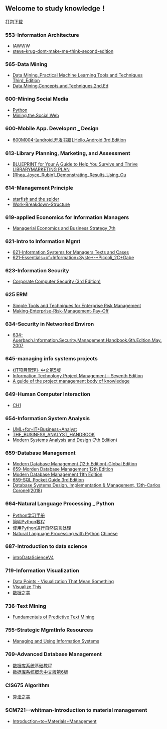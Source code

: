 ## Welcome to study knowledge！
<right><a href="http://pv4sr2c9j.bkt.clouddn.com/IM_Books-20190724T052121Z-001.zip">打包下载</a></right>
### 553-Information Architecture
- [IAWWW](http://pv4sr2c9j.bkt.clouddn.com/IAWWW.pdf)
- [steve-krug-dont-make-me-think-second-edition](http://pv4sr2c9j.bkt.clouddn.com/steve-krug-dont-make-me-think-second-edition.pdf)

### 565-Data Mining

- [Data Mining_Practical Machine Learning Tools and Techniques Third_Edition](http://pv4sr2c9j.bkt.clouddn.com/565-Data%20Mining_Practical%20Machine%20Learning%20Tools%20and%20Techniques%20Third_Edition.pdf)
- [Data.Mining.Concepts.and.Techniques.2nd.Ed](http://pv4sr2c9j.bkt.clouddn.com/Data.Mining.Concepts.and.Techniques.2nd.Ed.pdf)

### 600-Mining Social Media
- [Python ](http://pv4sr2c9j.bkt.clouddn.com/Python%20%281%29.pdf)
- [Mining.the.Social.Web](http://pv4sr2c9j.bkt.clouddn.com/Mining.the.Social.Web.pdf)

### 600-Mobile App. Developmt _ Design
- [600M004-[android.开发书籍].Hello.Android.3rd.Edition](http://pv4sr2c9j.bkt.clouddn.com/600M004-%5Bandroid.%E5%BC%80%E5%8F%91%E4%B9%A6%E7%B1%8D%5D.Hello.Android.3rd.Edition.pdf)

### 613-Library Planning, Marketing, and Assessment
- [BLUEPRINT for Your A Guide to Help You Survive and Thrive LIBRARYMARKETING PLAN](http://pv4sr2c9j.bkt.clouddn.com/%5BPatricia_H._Fisher,_Marseille_M._Pride,_Ellen_G._%28BookFi.org%29.pdf)
- [[Rhea_Joyce_Rubin]_Demonstrating_Results_Using_Ou](http://pv4sr2c9j.bkt.clouddn.com/%5BRhea_Joyce_Rubin%5D_Demonstrating_Results_Using_Ou%28BookFi.org%29.pdf)

### 614-Management Principle
- [starfish and the spider](http://pv4sr2c9j.bkt.clouddn.com/starfish%20and%20the%20spider.pdf)
- [Work-Breakdown-Structure](http://pv4sr2c9j.bkt.clouddn.com/Work-Breakdown-Structure.doc)

### 619-applied Economics for Information Managers
- [Managerial Economics and Business Strategy_7th](http://pv4sr2c9j.bkt.clouddn.com/Managerial%20Economics%20and%20Business%20Strategy_7th.pdf)

### 621-Intro to Information Mgmt
- [621-Information Systems for Managers Texts and Cases](http://pv4sr2c9j.bkt.clouddn.com/621-Information%20Systems%20for%20Managers%20Texts%20and%20Cases.pdf)
- [	
621-Essentials+of+Information+Syste+-+Piccoli_2C+Gabe](http://pv4sr2c9j.bkt.clouddn.com/621-Essentials+of+Information+Syste+-+Piccoli_2C+Gabe.pdf)

### 623-Information Security
- [Corporate Computer Security (3rd Edition)](http://pv4sr2c9j.bkt.clouddn.com/Corporate%20Computer%20Security%20%283rd%20Edition%29.pdf)

### 625 ERM
- [Simple Tools and Techniques for Enterprise Risk Management](http://pv4sr2c9j.bkt.clouddn.com/Simple%20Tools%20and%20Techniques%20for%20Enterprise%20Risk%20Management.pdf)
- [Making-Enterprise-Risk-Management-Pay-Off](http://pv4sr2c9j.bkt.clouddn.com/Making-Enterprise-Risk-Management-Pay-Off.pdf)

### 634-Security in Networked Environ
- [634-Auerbach.Information.Security.Management.Handbook.6th.Edition.May.2007](http://pv4sr2c9j.bkt.clouddn.com/634-Auerbach.Information.Security.Management.Handbook.6th.Edition.May.2007%20copy.pdf)

### 645-managing info systems projects
- [《IT项目管理》中文第5版](http://pv4sr2c9j.bkt.clouddn.com/%E3%80%8AIT%E9%A1%B9%E7%9B%AE%E7%AE%A1%E7%90%86%E3%80%8B%E4%B8%AD%E6%96%87%E7%AC%AC5%E7%89%88.pdf)
- [Information Technology Project Management – Seventh Edition](http://pv4sr2c9j.bkt.clouddn.com/Information%20Technology%20Project%20Management%20%E2%80%93%20Seventh%20Edition.pdf)
- [A guide of the project management body of knowledege](http://pv4sr2c9j.bkt.clouddn.com/645PMBOK%202008.pdf)

### 649-Human Computer Interaction
- [CH1](http://pv4sr2c9j.bkt.clouddn.com/Ch01.pdf)

### 654-Information System Analysis
- [UML+for+IT+Business+Analyst](http://pv4sr2c9j.bkt.clouddn.com/UML+for+IT+Business+Analyst.pdf)
- [THE_BUSINESS_ANALYST_HANDBOOK](http://pv4sr2c9j.bkt.clouddn.com/THE_BUSINESS_ANALYST_HANDBOOK.pdf)
- [Modern Systems Analysis and Design (7th Edition)](http://pv4sr2c9j.bkt.clouddn.com/Modern%20Systems%20Analysis%20and%20Design%20%287th%20Edition%29.pdf)

### 659-Database Management
- [Modern Database Management (12th Edition)-Global Edition](http://pv4sr2c9j.bkt.clouddn.com/Modern%20Database%20Management%20%2812th%20Edition%29@www.java1234.com.pdf)
- [659-Morden Database Management 12th Edition](http://pv4sr2c9j.bkt.clouddn.com/modern-database-management.pdf)
- [Modern Database Management  11th Edition](http://pv4sr2c9j.bkt.clouddn.com/Modern%20Database%20Management%20%2011th%20Edition....pdf)
- [659-SQL Pocket Guide 3rd Edition](http://pv4sr2c9j.bkt.clouddn.com/659-SQL%20Pocket%20Guide%203rd%20Edition.pdf)
- [Database Systems Design, Implementation & Management, 13th-Carlos Coronel(2018)](http://pv4sr2c9j.bkt.clouddn.com/Database%20Systems%20Design,%20Implementation%20&%20Management,%2013th-Carlos%20Coronel%282018%29.pdf)

### 664-Natural Language Processing _ Python
- [Python学习手册](http://pv4sr2c9j.bkt.clouddn.com/Python%E5%AD%A6%E4%B9%A0%E6%89%8B%E5%86%8C.pdf)
- [简明Python教程](http://pv4sr2c9j.bkt.clouddn.com/%E7%AE%80%E6%98%8EPython%E6%95%99%E7%A8%8B.pdf)
- [使用Python进行自然语言处理](http://pv4sr2c9j.bkt.clouddn.com/%5B%E4%BD%BF%E7%94%A8Python%E8%BF%9B%E8%A1%8C%E8%87%AA%E7%84%B6%E8%AF%AD%E8%A8%80%E5%A4%84%E7%90%86%5D.%28Natural.Language.Processing.with.Python%29.S.Bird_E.Klein_E.Loper.%E6%96%87%E5%AD%97%E7%89%88%5BED2000.COM%5D.pdf)
- [Natural Language Processing with Python](http://www.nltk.org/book/) [Chinese](https://www.osgeo.cn/nltk/)

### 687-Introduction to data science
- [introDataScienceV4](http://pv4sr2c9j.bkt.clouddn.com/introDataScienceV4e%20%281%29.pdf)

### 719-Information Visualization
- [Data Points - Visualization That Mean Something](http://pv4sr2c9j.bkt.clouddn.com/Data%20Points%20-%20Visualization%20That%20Mean%20Something.pdf)
- [Visualize This](http://pv4sr2c9j.bkt.clouddn.com/Visualize%20This.pdf)
- [数据之美](http://pv4sr2c9j.bkt.clouddn.com/%E6%95%B0%E6%8D%AE%E4%B9%8B%E7%BE%8E.pdf.pdf)

### 736-Text Mining
- [Fundamentals of Predictive Text Mining](http://pv4sr2c9j.bkt.clouddn.com/Fundamentals%20of%20Predictive%20Text%20Mining.pdf)

### 755-Strategic MgmtInfo Resources
- [Managing and Using Information Systems](http://pv4sr2c9j.bkt.clouddn.com/Managing%20and%20Using%20Information%20Systems.pdf)

### 769-Advanced Database Management
- [数据库系统基础教程](http://pv4sr2c9j.bkt.clouddn.com/%E6%95%B0%E6%8D%AE%E5%BA%93%E7%B3%BB%E7%BB%9F%E5%9F%BA%E7%A1%80%E6%95%99%E7%A8%8B.pdf)
- [数据库系统概念中文版第6版](http://pv4sr2c9j.bkt.clouddn.com/%E6%95%B0%E6%8D%AE%E5%BA%93%E7%B3%BB%E7%BB%9F%E6%A6%82%E5%BF%B5%E4%B8%AD%E6%96%87%E7%89%88%E7%AC%AC6%E7%89%88.pdf)

### CIS675 Algorithm
- [算法之美](http://pv4sr2c9j.bkt.clouddn.com/%E7%AE%97%E6%B3%95%E4%B9%8B%E7%BE%8E.pdf)

### SCM721--whitman-Introduction to material management
- [Introduction+to+Materials+Management](http://pv4sr2c9j.bkt.clouddn.com/Introduction+to+Materials+Management.pdf)
